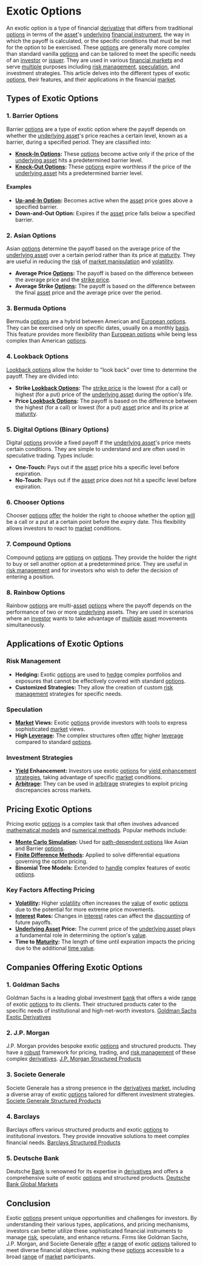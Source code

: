 # Exotic Options

An exotic option is a type of financial [derivative](../d/derivative.md) that differs from traditional [options](../o/options.md) in terms of the [asset](../a/asset.md)'s [underlying](../u/underlying.md) [financial instrument](../f/financial_instrument.md), the way in which the payoff is calculated, or the specific conditions that must be met for the option to be exercised. These [options](../o/options.md) are generally more complex than standard vanilla [options](../o/options.md) and can be tailored to meet the specific needs of an [investor](../i/investor.md) or [issuer](../i/issuer.md). They are used in various [financial markets](../f/financial_market.md) and serve [multiple](../m/multiple.md) purposes including [risk management](../r/risk_management.md), [speculation](../s/speculation.md), and investment strategies. This article delves into the different types of exotic [options](../o/options.md), their features, and their applications in the financial [market](../m/market.md).

## Types of Exotic Options

### 1. **Barrier Options**
Barrier [options](../o/options.md) are a type of exotic option where the payoff depends on whether the [underlying asset](../u/underlying_asset.md)'s price reaches a certain level, known as a barrier, during a specified period. They are classified into:
- **[Knock-In Options](../k/knock-in_options.md):** These [options](../o/options.md) become active only if the price of the [underlying asset](../u/underlying_asset.md) hits a predetermined barrier level.
- **[Knock-Out Options](../k/knock-out_options.md):** These [options](../o/options.md) expire worthless if the price of the [underlying asset](../u/underlying_asset.md) hits a predetermined barrier level.

#### Examples
- **[Up-and-In Option](../u/up-and-in_option.md):** Becomes active when the [asset](../a/asset.md) price goes above a specified barrier.
- **Down-and-Out Option:** Expires if the [asset](../a/asset.md) price falls below a specified barrier.

### 2. **Asian Options**
Asian [options](../o/options.md) determine the payoff based on the average price of the [underlying asset](../u/underlying_asset.md) over a certain period rather than its price at [maturity](../m/maturity.md). They are useful in reducing the [risk](../r/risk.md) of [market manipulation](../m/market_manipulation.md) and [volatility](../v/volatility.md).
- **Average Price [Options](../o/options.md):** The payoff is based on the difference between the average price and the [strike price](../s/strike_price.md).
- **Average Strike [Options](../o/options.md):** The payoff is based on the difference between the final [asset](../a/asset.md) price and the average price over the period.

### 3. **Bermuda Options**
Bermuda [options](../o/options.md) are a hybrid between American and [European options](../e/european_options.md). They can be exercised only on specific dates, usually on a monthly [basis](../b/basis.md). This feature provides more flexibility than [European options](../e/european_options.md) while being less complex than American [options](../o/options.md).

### 4. **Lookback Options**
[Lookback options](../l/lookback_options.md) allow the holder to "look back" over time to determine the payoff. They are divided into:
- **Strike [Lookback Options](../l/lookback_options.md):** The [strike price](../s/strike_price.md) is the lowest (for a call) or highest (for a put) price of the [underlying asset](../u/underlying_asset.md) during the option's life.
- **Price [Lookback Options](../l/lookback_options.md):** The payoff is based on the difference between the highest (for a call) or lowest (for a put) [asset](../a/asset.md) price and its price at [maturity](../m/maturity.md).

### 5. **Digital Options (Binary Options)**
Digital [options](../o/options.md) provide a fixed payoff if the [underlying asset](../u/underlying_asset.md)'s price meets certain conditions. They are simple to understand and are often used in speculative trading. Types include:
- **One-Touch:** Pays out if the [asset](../a/asset.md) price hits a specific level before expiration.
- **No-Touch:** Pays out if the [asset](../a/asset.md) price does not hit a specific level before expiration.

### 6. **Chooser Options**
Chooser [options](../o/options.md) [offer](../o/offer.md) the holder the right to choose whether the option [will](../w/will.md) be a call or a put at a certain point before the expiry date. This flexibility allows investors to react to [market](../m/market.md) conditions.

### 7. **Compound Options**
Compound [options](../o/options.md) are [options](../o/options.md) on [options](../o/options.md). They provide the holder the right to buy or sell another option at a predetermined price. They are useful in [risk management](../r/risk_management.md) and for investors who wish to defer the decision of entering a position.

### 8. **Rainbow Options**
Rainbow [options](../o/options.md) are multi-[asset](../a/asset.md) [options](../o/options.md) where the payoff depends on the performance of two or more [underlying](../u/underlying.md) assets. They are used in scenarios where an [investor](../i/investor.md) wants to take advantage of [multiple](../m/multiple.md) [asset](../a/asset.md) movements simultaneously.

## Applications of Exotic Options

### Risk Management
- **Hedging:** Exotic [options](../o/options.md) are used to [hedge](../h/hedge.md) complex portfolios and exposures that cannot be effectively covered with standard [options](../o/options.md).
- **Customized Strategies:** They allow the creation of custom [risk management](../r/risk_management.md) strategies for specific needs.
  
### Speculation
- **[Market](../m/market.md) Views:** Exotic [options](../o/options.md) provide investors with tools to express sophisticated [market](../m/market.md) views.
- **High [Leverage](../l/leverage.md):** The complex structures often [offer](../o/offer.md) higher [leverage](../l/leverage.md) compared to standard [options](../o/options.md).

### Investment Strategies
- **[Yield](../y/yield.md) Enhancement:** Investors use exotic [options](../o/options.md) for [yield enhancement strategies](../y/yield_enhancement_strategies.md), taking advantage of specific [market](../m/market.md) conditions.
- **[Arbitrage](../a/arbitrage.md):** They can be used in [arbitrage](../a/arbitrage.md) strategies to exploit pricing discrepancies across markets.

## Pricing Exotic Options

Pricing exotic [options](../o/options.md) is a complex task that often involves advanced [mathematical models](../m/mathematical_models_in_trading.md) and [numerical methods](../n/numerical_methods_in_trading.md). Popular methods include:
- **[Monte Carlo Simulation](../m/monte_carlo_simulation.md):** Used for [path-dependent options](../p/path-dependent_options.md) like Asian and Barrier [options](../o/options.md).
- **[Finite Difference Methods](../f/finite_difference_methods.md):** Applied to solve differential equations governing the option pricing.
- **Binomial Tree Models:** Extended to [handle](../h/handle.md) complex features of exotic [options](../o/options.md).

### Key Factors Affecting Pricing
- **[Volatility](../v/volatility.md):** Higher [volatility](../v/volatility.md) often increases the [value](../v/value.md) of exotic [options](../o/options.md) due to the potential for more extreme price movements.
- **[Interest](../i/interest.md) Rates:** Changes in [interest](../i/interest.md) rates can affect the [discounting](../d/discounting.md) of future payoffs.
- **[Underlying Asset](../u/underlying_asset.md) Price:** The current price of the [underlying asset](../u/underlying_asset.md) plays a fundamental role in determining the option's [value](../v/value.md).
- **Time to [Maturity](../m/maturity.md):** The length of time until expiration impacts the pricing due to the additional [time value](../t/time_value.md).

## Companies Offering Exotic Options

### 1. **Goldman Sachs**
Goldman Sachs is a leading global investment [bank](../b/bank.md) that offers a wide [range](../r/range.md) of exotic [options](../o/options.md) to its clients. Their structured products cater to the specific needs of institutional and high-net-worth investors.
[Goldman Sachs Exotic Derivatives](https://www.goldmansachs.com)

### 2. **J.P. Morgan**
J.P. Morgan provides bespoke exotic [options](../o/options.md) and structured products. They have a [robust](../r/robust.md) framework for pricing, trading, and [risk management](../r/risk_management.md) of these complex [derivatives](../d/derivatives.md).
[J.P. Morgan Structured Products](https://www.jpmorgan.com)

### 3. **Societe Generale**
Societe Generale has a strong presence in the [derivatives](../d/derivatives.md) [market](../m/market.md), including a diverse array of exotic [options](../o/options.md) tailored for different investment strategies.
[Societe Generale Structured Products](https://www.societegenerale.com)

### 4. **Barclays**
Barclays offers various structured products and exotic [options](../o/options.md) to institutional investors. They provide innovative solutions to meet complex financial needs.
[Barclays Structured Products](https://www.barclays.com)

### 5. **Deutsche Bank**
Deutsche [Bank](../b/bank.md) is renowned for its expertise in [derivatives](../d/derivatives.md) and offers a comprehensive suite of exotic [options](../o/options.md) and structured products.
[Deutsche Bank Global Markets](https://www.db.com)

## Conclusion

Exotic [options](../o/options.md) present unique opportunities and challenges for investors. By understanding their various types, applications, and pricing mechanisms, investors can better utilize these sophisticated financial instruments to manage [risk](../r/risk.md), speculate, and enhance returns. Firms like Goldman Sachs, J.P. Morgan, and Societe Generale [offer](../o/offer.md) a [range](../r/range.md) of exotic [options](../o/options.md) tailored to meet diverse financial objectives, making these [options](../o/options.md) accessible to a broad [range](../r/range.md) of [market](../m/market.md) participants.